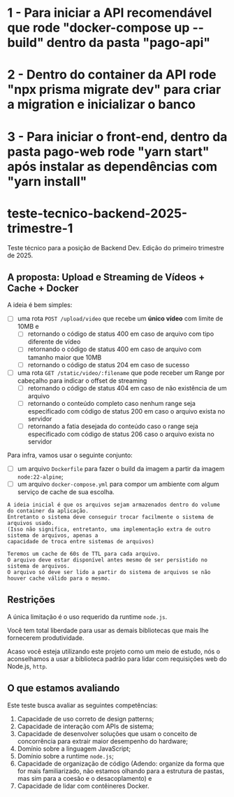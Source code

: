 # 1 - Para iniciar a API recomendável que rode "docker-compose up --build" dentro da pasta "pago-api"


# 2 - Dentro do container da API rode "npx prisma migrate dev" para criar a migration e inicializar o banco


# 3 - Para iniciar o front-end, dentro da pasta pago-web rode "yarn start" após instalar as dependências com "yarn install"

# teste-tecnico-backend-2025-trimestre-1
Teste técnico para a posição de Backend Dev. Edição do primeiro trimestre de 2025.

## A proposta: Upload e Streaming de Vídeos + Cache + Docker

A ideia é bem simples:

- [ ] uma rota `POST /upload/video` que recebe um **único vídeo** com limite de 10MB e
    - [ ] retornando o código de status 400 em caso de arquivo com tipo diferente de vídeo
    - [ ] retornando o código de status 400 em caso de arquivo com tamanho maior que 10MB
    - [ ] retornando o código de status 204 em caso de sucesso
- [ ] uma rota `GET /static/video/:filename` que pode receber um Range por cabeçalho para indicar o offset de streaming
    - [ ] retornando o código de status 404 em caso de não existência de um arquivo
    - [ ] retornando o conteúdo completo caso nenhum range seja especificado com código de status 200 em caso o arquivo exista no servidor
    - [ ] retornando a fatia desejada do conteúdo caso o range seja especificado com código de status 206
    caso o arquivo exista no servidor

Para infra, vamos usar o seguinte conjunto:

- [ ] um arquivo `Dockerfile` para fazer o build da imagem a partir da imagem `node:22-alpine`;
- [ ] um arquivo `docker-compose.yml` para compor um ambiente com algum serviço de cache de sua escolha.

```plain
A ideia inicial é que os arquivos sejam armazenados dentro do volume do container da aplicação.
Entretanto o sistema deve conseguir trocar facilmente o sistema de arquivos usado.
(Isso não significa, entretanto, uma implementação extra de outro sistema de arquivos, apenas a
capacidade de troca entre sistemas de arquivos)

Teremos um cache de 60s de TTL para cada arquivo.
O arquivo deve estar disponível antes mesmo de ser persistido no sistema de arquivos.
O arquivo só deve ser lido a partir do sistema de arquivos se não houver cache válido para o mesmo.
```

## Restrições

A única limitação é o uso requerido da runtime `node.js`.

Você tem total liberdade para usar as demais bibliotecas que mais lhe fornecerem produtividade.

Acaso você esteja utilizando este projeto como um meio de estudo, nós o aconselhamos a usar a biblioteca padrão para lidar com requisições web do Node.js, `http`.

## O que estamos avaliando

Este teste busca avaliar as seguintes competências:

1. Capacidade de uso correto de design patterns;
2. Capacidade de interação com APIs de sistema;
3. Capacidade de desenvolver soluções que usam o conceito de concorrência para extrair maior desempenho do hardware;
4. Domínio sobre a linguagem JavaScript;
5. Domínio sobre a runtime `node.js`;
6. Capacidade de organização de código (Adendo: organize da forma que for mais familiarizado, não estamos olhando para a estrutura de pastas, mas sim para a coesão e o desacoplamento) e
7. Capacidade de lidar com contêineres Docker.
